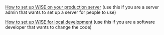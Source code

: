 [How to set up WISE on your production server](https://github.com/WISE-Community/.github/wiki/How-to-set-up-WISE-on-your-production-server) (use this if you are a server admin that wants to set up a server for people to use)

[How to set up WISE for local development](https://github.com/WISE-Community/WISE-Docker-Dev) (use this if you are a software developer that wants to change the code)

